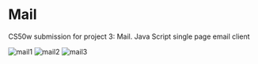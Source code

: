 # Mail

CS50w submission for project 3: Mail. Java Script single page email client 

![mail1](https://user-images.githubusercontent.com/114597036/226384568-39e65084-f735-4609-b492-d0219855c70d.png)
![mail2](https://user-images.githubusercontent.com/114597036/226384573-2f696acb-0758-498c-83d2-57acfb1f944b.png)
![mail3](https://user-images.githubusercontent.com/114597036/226384581-4fdb0878-35a9-431d-9d5d-093210b66eeb.png)

